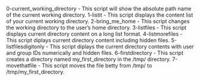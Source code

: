 0-current_working_directory - This script will show the absolute path name of the current working directory.
1-listit - This script displays the content list of your current working directory.
2-bring_me_home - This script changes the working directory to the user’s home directory.
3-listfiles - This script displays current directory content on a long list format.
4-listmorefiles - This script diplays current directory content including hidden files.
5-listfilesdigitonly - This script diplays the current directory contents with user and group IDs numerically and hidden files.
6-firstdirectory - This script creates a directory named my_first_directory in the /tmp/ directory.
7-movethatfile - This script moves the file betty from /tmp/ to /tmp/my_first_directory.

